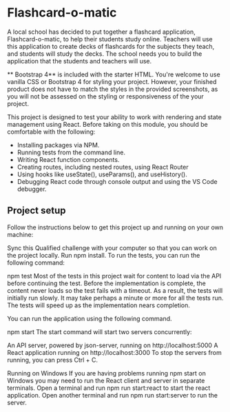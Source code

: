 # Flashcard-o-matic

A local school has decided to put together a flashcard application, Flashcard-o-matic, to help their students study online. 
Teachers will use this application to create decks of flashcards for the subjects they teach, and students will study the decks. 
The school needs you to build the application that the students and teachers will use.

** Bootstrap 4**
is included with the starter HTML. You're welcome to use vanilla CSS or Bootstrap 4 for styling your project. However, your finished product does not have to match the styles in the provided screenshots, as you will not be assessed on the styling or responsiveness of the your project.

This project is designed to test your ability to work with rendering and state management using React. Before taking on this module, you should be comfortable with the following:

  - Installing packages via NPM.
  - Running tests from the command line.
  - Writing React function components.
  - Creating routes, including nested routes, using React Router
  - Using hooks like useState(), useParams(), and useHistory().
  - Debugging React code through console output and using the VS Code debugger.
  
  ## Project setup
  Follow the instructions below to get this project up and running on your own machine:

  Sync this Qualified challenge with your computer so that you can work on the project locally.
  Run npm install.
  To run the tests, you can run the following command:
  
  npm test
Most of the tests in this project wait for content to load via the API before continuing the test. Before the implementation is complete, the content never loads so the test fails with a timeout. As a result, the tests will initially run slowly. It may take perhaps a minute or more for all the tests run. The tests will speed up as the implementation nears completion.

You can run the application using the following command.

npm start
The start command will start two servers concurrently:

An API server, powered by json-server, running on http://localhost:5000
A React application running on http://localhost:3000
To stop the servers from running, you can press Ctrl + C.

Running on Windows
If you are having problems running npm start on Windows you may need to run the React client and server in separate terminals. Open a terminal and run npm run start:react to start the react application. Open another terminal and run npm run start:server to run the server.
